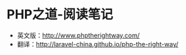 # PHP之道-阅读笔记 

- 英文版：http://www.phptherightway.com/
- 翻译：http://laravel-china.github.io/php-the-right-way/


